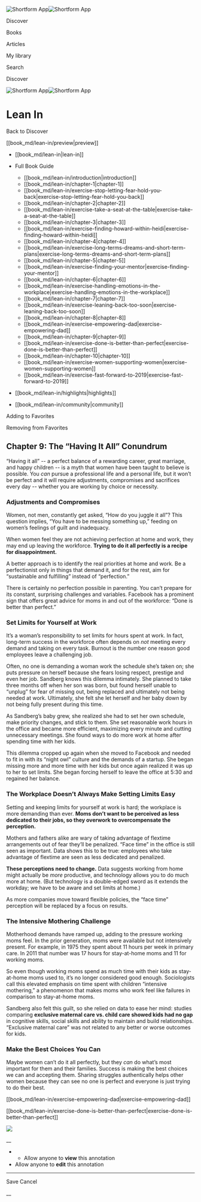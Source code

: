 ![Shortform App](/img/logo.36a2399e.svg)![Shortform App](/img/logo-dark.70c1b072.svg)

Discover

Books

Articles

My library

Search

Discover

![Shortform App](/img/logo.36a2399e.svg)![Shortform App](/img/logo-dark.70c1b072.svg)

# Lean In

Back to Discover

[[book_md/lean-in/preview|preview]]

  * [[book_md/lean-in|lean-in]]
  * Full Book Guide

    * [[book_md/lean-in/introduction|introduction]]
    * [[book_md/lean-in/chapter-1|chapter-1]]
    * [[book_md/lean-in/exercise-stop-letting-fear-hold-you-back|exercise-stop-letting-fear-hold-you-back]]
    * [[book_md/lean-in/chapter-2|chapter-2]]
    * [[book_md/lean-in/exercise-take-a-seat-at-the-table|exercise-take-a-seat-at-the-table]]
    * [[book_md/lean-in/chapter-3|chapter-3]]
    * [[book_md/lean-in/exercise-finding-howard-within-heidi|exercise-finding-howard-within-heidi]]
    * [[book_md/lean-in/chapter-4|chapter-4]]
    * [[book_md/lean-in/exercise-long-terms-dreams-and-short-term-plans|exercise-long-terms-dreams-and-short-term-plans]]
    * [[book_md/lean-in/chapter-5|chapter-5]]
    * [[book_md/lean-in/exercise-finding-your-mentor|exercise-finding-your-mentor]]
    * [[book_md/lean-in/chapter-6|chapter-6]]
    * [[book_md/lean-in/exercise-handling-emotions-in-the-workplace|exercise-handling-emotions-in-the-workplace]]
    * [[book_md/lean-in/chapter-7|chapter-7]]
    * [[book_md/lean-in/exercise-leaning-back-too-soon|exercise-leaning-back-too-soon]]
    * [[book_md/lean-in/chapter-8|chapter-8]]
    * [[book_md/lean-in/exercise-empowering-dad|exercise-empowering-dad]]
    * [[book_md/lean-in/chapter-9|chapter-9]]
    * [[book_md/lean-in/exercise-done-is-better-than-perfect|exercise-done-is-better-than-perfect]]
    * [[book_md/lean-in/chapter-10|chapter-10]]
    * [[book_md/lean-in/exercise-women-supporting-women|exercise-women-supporting-women]]
    * [[book_md/lean-in/exercise-fast-forward-to-2019|exercise-fast-forward-to-2019]]
  * [[book_md/lean-in/highlights|highlights]]
  * [[book_md/lean-in/community|community]]



Adding to Favorites 

Removing from Favorites 

## Chapter 9: The “Having It All” Conundrum

“Having it all” -- a perfect balance of a rewarding career, great marriage, and happy children -- is a myth that women have been taught to believe is possible. You _can_ pursue a professional life and a personal life, but it won’t be perfect and it will require adjustments, compromises and sacrifices every day -- whether you are working by choice or necessity.

### Adjustments and Compromises

Women, not men, constantly get asked, “How do you juggle it all”? This question implies, “You have to be messing something up,” feeding on women’s feelings of guilt and inadequacy.

When women feel they are not achieving perfection at home and work, they may end up leaving the workforce. **Trying to do it all perfectly is a recipe for disappointment.**

A better approach is to identify the real priorities at home and work. Be a perfectionist only in things that demand it, and for the rest, aim for “sustainable and fulfilling” instead of “perfection.”

There is certainly no perfection possible in parenting. You can’t prepare for its constant, surprising challenges and variables. Facebook has a prominent sign that offers great advice for moms in and out of the workforce: “Done is better than perfect.”

### Set Limits for Yourself at Work

It’s a woman’s responsibility to set limits for hours spent at work. In fact, long-term success in the workforce often depends on _not_ meeting every demand and taking on every task. Burnout is the number one reason good employees leave a challenging job.

Often, no one is demanding a woman work the schedule she’s taken on; she puts pressure on herself because she fears losing respect, prestige and even her job. Sandberg knows this dilemma intimately. She planned to take three months off when her son was born, but found herself unable to “unplug” for fear of missing out, being replaced and ultimately not being needed at work. Ultimately, she felt she let herself and her baby down by not being fully present during this time.

As Sandberg’s baby grew, she realized she had to set her own schedule, make priority changes, and stick to them. She set reasonable work hours in the office and became more efficient, maximizing every minute and cutting unnecessary meetings. She found ways to do more work at home after spending time with her kids.

This dilemma cropped up again when she moved to Facebook and needed to fit in with its “night owl” culture and the demands of a startup. She began missing more and more time with her kids but once again realized it was up to her to set limits. She began forcing herself to leave the office at 5:30 and regained her balance.

### The Workplace Doesn’t Always Make Setting Limits Easy

Setting and keeping limits for yourself at work is hard; the workplace is more demanding than ever. **Moms don’t want to be perceived as less dedicated to their jobs, so they overwork to overcompensate the perception.**

Mothers and fathers alike are wary of taking advantage of flextime arrangements out of fear they’ll be penalized. “Face time” in the office is still seen as important. Data shows this to be true: employees who take advantage of flextime are seen as less dedicated and penalized.

**These perceptions need to change.** Data suggests working from home might actually be _more_ productive, and technology allows you to do much more at home. (But technology is a double-edged sword as it extends the workday; we have to be aware and set limits at home.)

As more companies move toward flexible policies, the “face time” perception will be replaced by a focus on results.

### The Intensive Mothering Challenge

Motherhood demands have ramped up, adding to the pressure working moms feel. In the prior generation, moms were available but not intensively present. For example, in 1975 they spent about 11 hours per week in primary care. In 2011 that number was 17 hours for stay-at-home moms and 11 for working moms.

So even though working moms spend as much time with their kids as stay-at-home moms used to, it’s no longer considered good enough. Sociologists call this elevated emphasis on time spent with children “intensive mothering,” a phenomenon that makes moms who work feel like failures in comparison to stay-at-home moms.

Sandberg also felt this guilt, so she relied on data to ease her mind: studies comparing **exclusive maternal care vs. child care showed kids had no gap** in cognitive skills, social skills and ability to maintain and build relationships. “Exclusive maternal care” was not related to any better or worse outcomes for kids.

### Make the Best Choices You Can

Maybe women can’t do it all perfectly, but they _can_ do what’s most important for them and their families. Success is making the best choices we can and accepting them. Sharing struggles authentically helps other women because they can see no one is perfect and everyone is just trying to do their best.

[[book_md/lean-in/exercise-empowering-dad|exercise-empowering-dad]]

[[book_md/lean-in/exercise-done-is-better-than-perfect|exercise-done-is-better-than-perfect]]

![](https://bat.bing.com/action/0?ti=56018282&Ver=2&mid=27fe563b-8a10-42b6-aeee-ec995d3cb668&sid=49fff5b0636c11eeb9c611038afc8668&vid=4a005010636c11ee80c703d4c4a7acd5&vids=0&msclkid=N&pi=0&lg=en-US&sw=800&sh=600&sc=24&nwd=1&tl=Shortform%20%7C%20Book&p=https%3A%2F%2Fwww.shortform.com%2Fapp%2Fbook%2Flean-in%2Fchapter-9&r=&lt=622&evt=pageLoad&sv=1&rn=631617)

__

  *   * Allow anyone to **view** this annotation
  * Allow anyone to **edit** this annotation



* * *

Save Cancel

__



